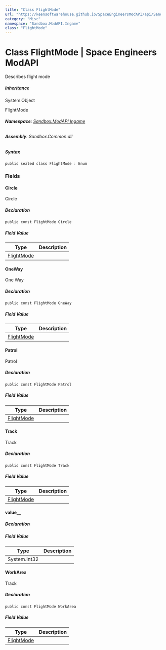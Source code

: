 ```yaml
---
title: "Class FlightMode"
url: "https://keensoftwarehouse.github.io/SpaceEngineersModAPI/api/Sandbox.ModAPI.Ingame.FlightMode.html"
category: "Misc"
namespace: "Sandbox.ModAPI.Ingame"
class: "FlightMode"
---
```


# Class FlightMode | Space Engineers ModAPI

Describes flight mode

##### Inheritance

System.Object

FlightMode

###### **Namespace**: [Sandbox.ModAPI.Ingame](https://keensoftwarehouse.github.io/SpaceEngineersModAPI/api/Sandbox.ModAPI.Ingame.html)

###### **Assembly**: Sandbox.Common.dll

##### Syntax

```
public sealed class FlightMode : Enum
```

### Fields

#### Circle

Circle

##### Declaration

```
public const FlightMode Circle
```

##### Field Value

| Type | Description |
| --- | --- |
| [FlightMode](https://keensoftwarehouse.github.io/SpaceEngineersModAPI/api/Sandbox.ModAPI.Ingame.FlightMode.html) |     |

#### OneWay

One Way

##### Declaration

```
public const FlightMode OneWay
```

##### Field Value

| Type | Description |
| --- | --- |
| [FlightMode](https://keensoftwarehouse.github.io/SpaceEngineersModAPI/api/Sandbox.ModAPI.Ingame.FlightMode.html) |     |

#### Patrol

Patrol

##### Declaration

```
public const FlightMode Patrol
```

##### Field Value

| Type | Description |
| --- | --- |
| [FlightMode](https://keensoftwarehouse.github.io/SpaceEngineersModAPI/api/Sandbox.ModAPI.Ingame.FlightMode.html) |     |

#### Track

Track

##### Declaration

```
public const FlightMode Track
```

##### Field Value

| Type | Description |
| --- | --- |
| [FlightMode](https://keensoftwarehouse.github.io/SpaceEngineersModAPI/api/Sandbox.ModAPI.Ingame.FlightMode.html) |     |

#### value\_\_

##### Declaration

##### Field Value

| Type | Description |
| --- | --- |
| System.Int32 |     |

#### WorkArea

Track

##### Declaration

```
public const FlightMode WorkArea
```

##### Field Value

| Type | Description |
| --- | --- |
| [FlightMode](https://keensoftwarehouse.github.io/SpaceEngineersModAPI/api/Sandbox.ModAPI.Ingame.FlightMode.html) |     |